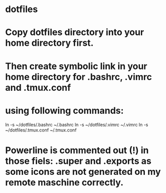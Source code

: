 # dotfiles
# Copy dotfiles directory into your home directory first.
# Then create symbolic link in your home directory for .bashrc, .vimrc and .tmux.conf
# using following commands:

ln -s ~/dotfiles/.bashrc ~/.bashrc
ln -s ~/dotfiles/.vimrc ~/.vimrc
ln -s ~/dotfiles/.tmux.conf ~/.tmux.conf

# Powerline is commented out (!) in those fiels: .super and .exports as some icons are not generated on my remote maschine correctly.
